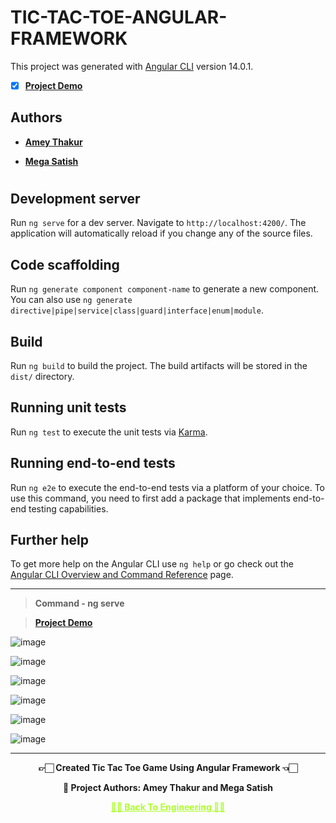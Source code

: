 # TIC-TAC-TOE-ANGULAR-FRAMEWORK

This project was generated with [Angular CLI](https://github.com/angular/angular-cli) version 14.0.1.

- [X] **[Project Demo](https://youtu.be/zCKgLImSjeo)**


## Authors
  
   - **[Amey Thakur](https://github.com/Amey-Thakur)**
   
   - **[Mega Satish](https://github.com/msatmod)**

#

## Development server

Run `ng serve` for a dev server. Navigate to `http://localhost:4200/`. The application will automatically reload if you change any of the source files.

## Code scaffolding

Run `ng generate component component-name` to generate a new component. You can also use `ng generate directive|pipe|service|class|guard|interface|enum|module`.

## Build

Run `ng build` to build the project. The build artifacts will be stored in the `dist/` directory.

## Running unit tests

Run `ng test` to execute the unit tests via [Karma](https://karma-runner.github.io).

## Running end-to-end tests

Run `ng e2e` to execute the end-to-end tests via a platform of your choice. To use this command, you need to first add a package that implements end-to-end testing capabilities.

## Further help

To get more help on the Angular CLI use `ng help` or go check out the [Angular CLI Overview and Command Reference](https://angular.io/cli) page.

---

>**Command - ng serve**

>**[Project Demo](https://youtu.be/zCKgLImSjeo)**

![image](https://user-images.githubusercontent.com/54937357/173431154-83b9b0f8-063e-449d-94a5-fe0b3bb19de8.png)

![image](https://user-images.githubusercontent.com/54937357/173431192-1d3fba6d-80d6-497b-bef9-4694aa97a3c7.png)

![image](https://user-images.githubusercontent.com/54937357/173431764-1524cfe7-2e50-4489-a88e-4cc31b5c0ee5.png)

![image](https://user-images.githubusercontent.com/54937357/173431308-8bd1b090-c5a1-46e2-98c3-cb24c778a77e.png)

![image](https://user-images.githubusercontent.com/54937357/173431522-f3187b9f-7926-4755-b759-e61e3d5eb888.png)

![image](https://user-images.githubusercontent.com/54937357/173431851-2a52456e-bbcf-477d-9baf-ed290c1810d3.png)


---

<p align="center"> <b> 👉🏻 Created Tic Tac Toe Game Using Angular Framework 👈🏻 <b> </p>
 
<p align="center"> <b> 👷 Project Authors: Amey Thakur and Mega Satish <b> </p>
 
<p align="center"><a href='https://github.com/Amey-Thakur/COMPUTER-ENGINEERING', style='color: greenyellow;'> ✌🏻 Back To Engineering ✌🏻</p>
